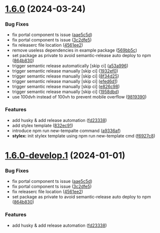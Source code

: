 # [1.6.0](https://github.com/swiiny/create-nextjs-dapp/compare/v1.5.3...v1.6.0) (2024-03-24)


### Bug Fixes

* fix portal component ts issue ([aae5c5d](https://github.com/swiiny/create-nextjs-dapp/commit/aae5c5d40eab00da041b63eafa6cd9b6c1a54926))
* fix portal component ts issue ([3c2dfe5](https://github.com/swiiny/create-nextjs-dapp/commit/3c2dfe57c1be86433bcd6a8715ec79f7ce80f269))
* fix releaserc file location ([4561ee2](https://github.com/swiiny/create-nextjs-dapp/commit/4561ee2802f5e1ec04cf86e408f48ce56755f271))
* remove useless dependencies in example package ([569bb5c](https://github.com/swiiny/create-nextjs-dapp/commit/569bb5cc4c6bdc6d80ab8865d16f48162691b28e))
* set package as private to avoid semantic-release auto deploy to npm ([864b830](https://github.com/swiiny/create-nextjs-dapp/commit/864b8305aae19cbd806451205675865c12894df9))
* trigger semantic release automatically [skip ci] ([a53a996](https://github.com/swiiny/create-nextjs-dapp/commit/a53a996183becc04a0fc4263fa2f476ef5b908bc))
* trigger semantic release manually [skip ci] ([1932ef0](https://github.com/swiiny/create-nextjs-dapp/commit/1932ef07d4c64cd086f110c39eb1fafffae95d80))
* trigger semantic release manually [skip ci] ([8f34d25](https://github.com/swiiny/create-nextjs-dapp/commit/8f34d255ebf6d85a08e4a4a4ca838f8017ac143d))
* trigger semantic release manually [skip ci] ([efed6d1](https://github.com/swiiny/create-nextjs-dapp/commit/efed6d12e67dd843788d9ca1fc132d21ff20e7b0))
* trigger semantic release manually [skip ci] ([e826c98](https://github.com/swiiny/create-nextjs-dapp/commit/e826c985113ca1095e43c54af8052ac0f97ba54d))
* trigger semantic release manually [skip ci] ([1958dbd](https://github.com/swiiny/create-nextjs-dapp/commit/1958dbd9f22fd1876487258db4864b162d990b9d))
* use 100dvh instead of 100vh to prevent mobile overflow ([9819390](https://github.com/swiiny/create-nextjs-dapp/commit/9819390cae7d74556b0c19e8ede57d973078cb1d))


### Features

* add husky & add release automation ([fd23338](https://github.com/swiiny/create-nextjs-dapp/commit/fd233380a6d0428d5ae0e7a6fe24f4a701d64f88))
* add stylex template ([832ec91](https://github.com/swiiny/create-nextjs-dapp/commit/832ec91f0ebd6637ddf50f20f182e8323a75055b))
* introduce npm run new-tempalte command ([a9336af](https://github.com/swiiny/create-nextjs-dapp/commit/a9336af7b7b937f1e3f5a3ec98fd24edbbf0b6ae))
* **stylex:** init stylex template using npm run new-template cmd ([f6927c8](https://github.com/swiiny/create-nextjs-dapp/commit/f6927c8d111cb180e784705986a726cc85c9ee8d))

# [1.6.0-develop.1](https://github.com/swiiny/create-nextjs-dapp/compare/v1.5.3...v1.6.0-develop.1) (2024-01-01)


### Bug Fixes

* fix portal component ts issue ([aae5c5d](https://github.com/swiiny/create-nextjs-dapp/commit/aae5c5d40eab00da041b63eafa6cd9b6c1a54926))
* fix portal component ts issue ([3c2dfe5](https://github.com/swiiny/create-nextjs-dapp/commit/3c2dfe57c1be86433bcd6a8715ec79f7ce80f269))
* fix releaserc file location ([4561ee2](https://github.com/swiiny/create-nextjs-dapp/commit/4561ee2802f5e1ec04cf86e408f48ce56755f271))
* set package as private to avoid semantic-release auto deploy to npm ([864b830](https://github.com/swiiny/create-nextjs-dapp/commit/864b8305aae19cbd806451205675865c12894df9))


### Features

* add husky & add release automation ([fd23338](https://github.com/swiiny/create-nextjs-dapp/commit/fd233380a6d0428d5ae0e7a6fe24f4a701d64f88))
